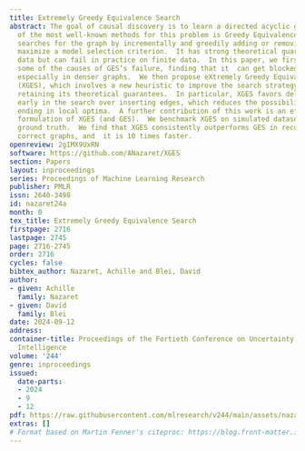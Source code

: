 ```yaml
---
title: Extremely Greedy Equivalence Search
abstract: The goal of causal discovery is to learn a directed acyclic graph from data.  One
  of the most well-known methods for this problem is Greedy Equivalence Search (GES).  GES
  searches for the graph by incrementally and greedily adding or removing edges to
  maximize a model selection criterion.  It has strong theoretical guarantees on infinite
  data but can fail in practice on finite data.  In this paper, we first identify
  some of the causes of GES’s failure, finding that it  can get blocked in local optima,
  especially in denser graphs.  We then propose eXtremely Greedy Equivalent Search
  (XGES), which involves a new heuristic to improve the search strategy of GES while
  retaining its theoretical guarantees.  In particular, XGES favors deleting edges
  early in the search over inserting edges, which reduces the possibility of the search
  ending in local optima.  A further contribution of this work is an efficient algorithmic
  formulation of XGES (and GES).  We benchmark XGES on simulated datasets with known
  ground truth.  We find that XGES consistently outperforms GES in recovering the
  correct graphs, and  it is 10 times faster.
openreview: 2gIMX9UxRN
software: https://github.com/ANazaret/XGES
section: Papers
layout: inproceedings
series: Proceedings of Machine Learning Research
publisher: PMLR
issn: 2640-3498
id: nazaret24a
month: 0
tex_title: Extremely Greedy Equivalence Search
firstpage: 2716
lastpage: 2745
page: 2716-2745
order: 2716
cycles: false
bibtex_author: Nazaret, Achille and Blei, David
author:
- given: Achille
  family: Nazaret
- given: David
  family: Blei
date: 2024-09-12
address:
container-title: Proceedings of the Fortieth Conference on Uncertainty in Artificial
  Intelligence
volume: '244'
genre: inproceedings
issued:
  date-parts:
  - 2024
  - 9
  - 12
pdf: https://raw.githubusercontent.com/mlresearch/v244/main/assets/nazaret24a/nazaret24a.pdf
extras: []
# Format based on Martin Fenner's citeproc: https://blog.front-matter.io/posts/citeproc-yaml-for-bibliographies/
---
```

